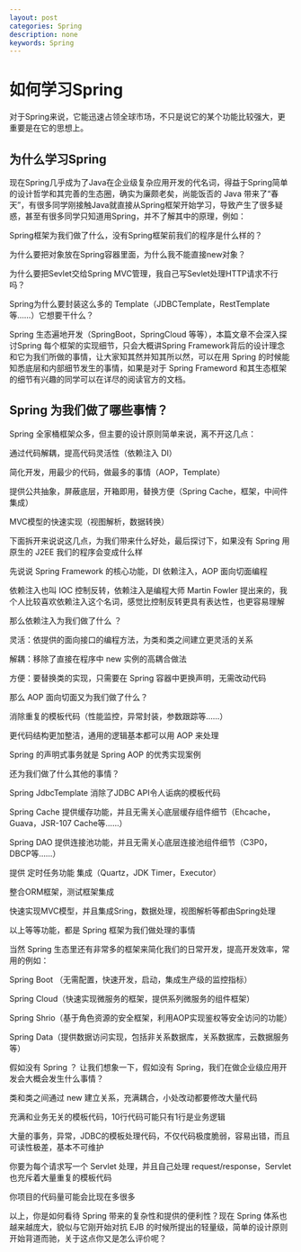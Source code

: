 ```yaml
---
layout: post
categories: Spring
description: none
keywords: Spring
---
```

# 如何学习Spring
对于Spring来说，它能迅速占领全球市场，不只是说它的某个功能比较强大，更重要是在它的思想上。

## 为什么学习Spring
现在Spring几乎成为了Java在企业级复杂应用开发的代名词，得益于Spring简单的设计哲学和其完善的生态圈，确实为廉颇老矣，尚能饭否的 Java 带来了“春天”，有很多同学刚接触Java就直接从Spring框架开始学习，导致产生了很多疑惑，甚至有很多同学只知道用Spring，并不了解其中的原理，例如：

Spring框架为我们做了什么，没有Spring框架前我们的程序是什么样的？

为什么要把对象放在Spring容器里面，为什么我不能直接new对象？

为什么要把Sevlet交给Spring MVC管理，我自己写Sevlet处理HTTP请求不行吗？

Spring为什么要封装这么多的 Template（JDBCTemplate，RestTemplate等……）它想要干什么？

Spring 生态遍地开发（SpringBoot，SpringCloud 等等），本篇文章不会深入探讨Spring 每个框架的实现细节，只会大概讲Spring Framework背后的设计理念和它为我们所做的事情，让大家知其然并知其所以然，可以在用 Spring 的时候能知悉底层和内部细节发生的事情，如果是对于 Spring Frameword 和其生态框架的细节有兴趣的同学可以在详尽的阅读官方的文档。 

## Spring 为我们做了哪些事情？
Spring 全家桶框架众多，但主要的设计原则简单来说，离不开这几点：

通过代码解耦，提高代码灵活性（依赖注入 DI）

简化开发，用最少的代码，做最多的事情（AOP，Template）

提供公共抽象，屏蔽底层，开箱即用，替换方便（Spring Cache，框架，中间件集成）

MVC模型的快速实现（视图解析，数据转换）

下面拆开来说说这几点，为我们带来什么好处，最后探讨下，如果没有 Spring 用原生的 J2EE 我们的程序会变成什么样

先说说 Spring Framework 的核心功能，DI 依赖注入，AOP 面向切面编程

依赖注入也叫 IOC 控制反转，依赖注入是编程大师 Martin Fowler 提出来的，我个人比较喜欢依赖注入这个名词，感觉比控制反转更具有表达性，也更容易理解

那么依赖注入为我们做了什么 ？

灵活：依提供的面向接口的编程方法，为类和类之间建立更灵活的关系

解耦：移除了直接在程序中 new 实例的高耦合做法

方便：要替换类的实现，只需要在 Spring 容器中更换声明，无需改动代码

那么 AOP 面向切面又为我们做了什么？

消除重复的模板代码（性能监控，异常封装，参数跟踪等……）

更代码结构更加整洁，通用的逻辑基本都可以用 AOP 来处理

Spring 的声明式事务就是 Spring AOP 的优秀实现案例

还为我们做了什么其他的事情？

Spring JdbcTemplate 消除了JDBC API令人诟病的模板代码

Spring Cache 提供缓存功能，并且无需关心底层缓存组件细节（Ehcache，Guava，JSR-107 Cache等……）

Spring DAO 提供连接池功能，并且无需关心底层连接池组件细节（C3P0，DBCP等……）

提供 定时任务功能 集成（Quartz，JDK Timer，Executor）

整合ORM框架，测试框架集成

快速实现MVC模型，并且集成Sring，数据处理，视图解析等都由Spring处理

以上等等功能，都是 Spring 框架为我们做处理的事情

当然 Spring 生态里还有非常多的框架来简化我们的日常开发，提高开发效率，常用的例如：

Spring Boot （无需配置，快速开发，启动，集成生产级的监控指标）

Spring Cloud（快速实现微服务的框架，提供系列微服务的组件框架）

Spring Shrio（基于角色资源的安全框架，利用AOP实现鉴权等安全访问的功能）

Spring Data（提供数据访问实现，包括非关系数据库，关系数据库，云数据服务等）

假如没有 Spring ？
让我们想象一下，假如没有 Spring，我们在做企业级应用开发会大概会发生什么事情？

类和类之间通过 new 建立关系，充满耦合，小处改动都要修改大量代码

充满和业务无关的模板代码，10行代码可能只有1行是业务逻辑

大量的事务，异常，JDBC的模板处理代码，不仅代码极度脆弱，容易出错，而且可读性极差，基本不可维护

你要为每个请求写一个 Servlet 处理，并且自己处理 request/response，Servlet 也充斥着大量重复的模板代码

你项目的代码量可能会比现在多很多

以上，你是如何看待 Spring 带来的复杂性和提供的便利性？现在 Spring 体系也越来越庞大，貌似与它刚开始对抗 EJB 的时候所提出的轻量级，简单的设计原则开始背道而驰，关于这点你又是怎么评价呢？
